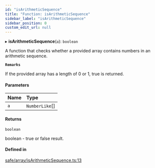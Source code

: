 ```yaml
---
id: "isArithmeticSequence"
title: "Function: isArithmeticSequence"
sidebar_label: "isArithmeticSequence"
sidebar_position: 0
custom_edit_url: null
---
```


▸ **isArithmeticSequence**(`a`): `boolean`

A function that checks whether a provided array contains numbers in an arithmetic sequence.

**`Remarks`**

If the provided array has a length of 0 or 1, true is returned.

#### Parameters

| Name | Type |
| :------ | :------ |
| `a` | `NumberLike`[] |

#### Returns

`boolean`

boolean - true or false result.

#### Defined in

[safe/array/isArithmeticSequence.ts:13](https://github.com/axisiscool/hikidashi/blob/6610d16/src/safe/array/isArithmeticSequence.ts#L13)

